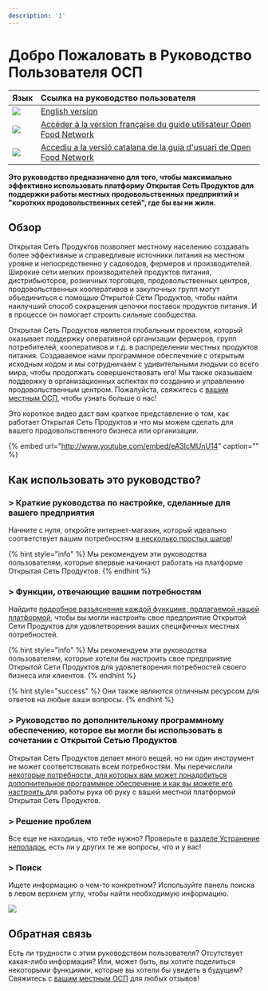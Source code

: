 ```yaml
---
description: '1'
---
```


# Добро Пожаловать в Руководство Пользователя ОСП

| Язык | Ссылка на руководство пользователя |
| :--- | :--- |
| ![](.gitbook/assets/capture-du-2019-09-26-00-38-19.png) | [English version](https://guide.openfoodnetwork.org/) |
| ![](.gitbook/assets/capture-du-2019-09-26-00-38-01.png) | [Accéder à la version française du guide utilisateur Open Food Network](https://ofnuserguidefr.gitbook.io/guide-utilisateur-open-food-network/) |
| ![](.gitbook/assets/capture-du-2019-09-26-00-37-35.png) | [Accediu a la versió catalana de la guia d'usuari de Open Food Network](https://guia.katuma.org/) |

**Это руководство предназначено для того, чтобы максимально эффективно использовать платформу Открытая Сеть Продуктов для поддержки работы местных продовольственных предприятий и "коротких продовольственных сетей", где бы вы ни жили.**

## Обзор

Открытая Сеть Продуктов позволяет местному населению создавать более эффективные и справедливые источники питания на местном уровне и непосредственно у садоводов, фермеров и производителей. Широкие сети мелких производителей продуктов питания, дистрибьюторов, розничных торговцев, продовольственных центров, продовольственных кооперативов и закупочных групп могут объединиться с помощью Открытой Сети Продуктов, чтобы найти наилучший способ сокращения цепочки поставок продуктов питания. И в процессе он помогает строить сильные сообщества.

Открытая Сеть Продуктов является глобальным проектом, который оказывает поддержку оперативной организации фермеров, групп потребителей, кооперативов и т.д. в распределении местных продуктов питания. Создаваемое нами программное обеспечение с открытым исходным кодом и мы сотрудничаем с удивительными людьми со всего мира, чтобы продолжать совершенствовать его! Мы также оказываем поддержку в организационных аспектах по созданию и управлению продовольственным центром. Пожалуйста, свяжитесь с [вашим местным ОСП](local-ofn-organizations-and-contacts.md), чтобы узнать больше о нас!

Это короткое видео даст вам краткое представление о том, как работает Открытая Сеть Продуктов и что мы можем сделать для вашего продовольственного бизнеса или организации.

{% embed url="http://www.youtube.com/embed/eA3IcMUnU14" caption="" %}

## Как использовать это руководство?

### &gt; Краткие руководства по настройке, сделанные для вашего предприятия

Начните с нуля, откройте интернет-магазин, который идеально соответствует вашим потребностям [в несколько простых шагов](your-quick-start-on-ofn-given-who-you-are.md)!

{% hint style="info" %}
Мы рекомендуем эти руководства пользователям, которые впервые начинают работать на платформе Открытая Сеть Продуктов.
{% endhint %}

### &gt; Функции, отвечающие вашим потребностям

Найдите [подробное разъяснение каждой функцииe, прдлагаемой нашей платформой](basic-features/), чтобы вы могли настроить свое предприятие Открытой Сети Продуктов для удовлетворения ваших специфичных местных потребностей.

{% hint style="info" %}
Мы рекомендуем эти руководства пользователям, которые хотели бы настроить свое предприятие Открытой Сети Продуктов для удовлетворения потребностей своего бизнеса или клиентов.
{% endhint %}

{% hint style="success" %}
Они также являются отличным ресурсом для ответов на любые ваши вопросы.
{% endhint %}

### _&gt;_ Руководство по дополнительному программному обеспечению, которое вы могли бы использовать в сочетании с Открытой Сетью Продуктов

Открытая Сеть Продуктов делает много вещей, но ни один инструмент не может соответствовать всем потребностям. Мы перечислили [некоторые потребности, для которых вам может понадобиться дополнительное программное обеспечение и как вы можете его настроить ](complementary-tools-software/)для работы рука об руку с вашей местной платформой Открытая Сеть Продуктов.

### &gt; Решение проблем

Все еще не находишь, что тебе нужно? Проверьте в [разделе Устранение неполадок](trouble-shooting.md), есть ли у других те же вопросы, что и у вас!

### &gt; Поиск

Ищете информацию о чем-то конкретном? Используйте панель поиска в левом верхнем углу, чтобы найти необходимую информацию.

![](.gitbook/assets/capture-du-2019-09-26-00-49-08.png)

## Обратная связь

Есть ли трудности с этим руководством пользователя? Отсутствует какая-либо информация? Или, может быть, вы хотите поделиться некоторыми функциями, которые вы хотели бы увидеть в будущем? Свяжитесь с [вашим местным ОСП](local-ofn-organizations-and-contacts.md) для любых отзывов!

